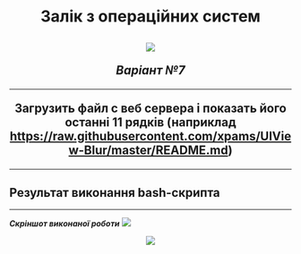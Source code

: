 <h1 align="center">Залік з операційних систем</h1>
<h2 align="center">

<img src="https://forum.gamecoast.net/uploads/monthly_2019_07/tuxel.gif.6c8e3d3ce18af3dbf29146519c2cbead.gif"></p>

***Варіант №7***

---

Загрузить файл с веб сервера і показать його останні 11 рядків (наприклад https://raw.githubusercontent.com/xpams/UIView-Blur/master/README.md)

---

## Результат виконання bash-скрипта

---
***Скріншот виконаної роботи***
<img src="https://i.imgur.com/KHeOtMC.png"></p>

<p align="center">
<img src="https://wiki.cuspu.edu.ua/images/6/6a/Linux.jpg"></p>
